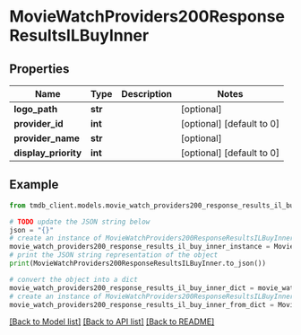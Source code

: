 # MovieWatchProviders200ResponseResultsILBuyInner


## Properties

Name | Type | Description | Notes
------------ | ------------- | ------------- | -------------
**logo_path** | **str** |  | [optional] 
**provider_id** | **int** |  | [optional] [default to 0]
**provider_name** | **str** |  | [optional] 
**display_priority** | **int** |  | [optional] [default to 0]

## Example

```python
from tmdb_client.models.movie_watch_providers200_response_results_il_buy_inner import MovieWatchProviders200ResponseResultsILBuyInner

# TODO update the JSON string below
json = "{}"
# create an instance of MovieWatchProviders200ResponseResultsILBuyInner from a JSON string
movie_watch_providers200_response_results_il_buy_inner_instance = MovieWatchProviders200ResponseResultsILBuyInner.from_json(json)
# print the JSON string representation of the object
print(MovieWatchProviders200ResponseResultsILBuyInner.to_json())

# convert the object into a dict
movie_watch_providers200_response_results_il_buy_inner_dict = movie_watch_providers200_response_results_il_buy_inner_instance.to_dict()
# create an instance of MovieWatchProviders200ResponseResultsILBuyInner from a dict
movie_watch_providers200_response_results_il_buy_inner_from_dict = MovieWatchProviders200ResponseResultsILBuyInner.from_dict(movie_watch_providers200_response_results_il_buy_inner_dict)
```
[[Back to Model list]](../README.md#documentation-for-models) [[Back to API list]](../README.md#documentation-for-api-endpoints) [[Back to README]](../README.md)


